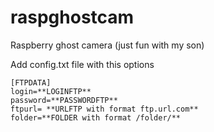 # raspghostcam
Raspberry ghost camera (just fun with my son)

Add config.txt file with this options

```
[FTPDATA]
login=**LOGINFTP**
password=**PASSWORDFTP**
ftpurl= **URLFTP with format ftp.url.com**
folder=**FOLDER with format /folder/**
```
